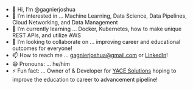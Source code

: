 - 👋 Hi, I’m @gagnierjoshua
- 👀 I’m interested in ... Machine Learning, Data Science, Data Pipelines, Cloud Networking, and Data Management
- 🌱 I’m currently learning ... Docker, Kubernetes, how to make unique REST APIs, and utilize AWS
- 💞️ I’m looking to collaborate on ... improving career and educational outcomes for everyone! 
- 📫 How to reach me ... gagnierjoshua@gmail.com or [LinkedIn](https://www.linkedin.com/in/joshua-gagnier-7299777a/)! 
- 😄 Pronouns: ... he/him
- ⚡ Fun fact: ... Owner of & Developer for [YACE Solutions](https://www.yacesolutions.com) hoping to improve the education to career to advancement pipeline! 

<!---
gagnierjoshua/gagnierjoshua is a ✨ special ✨ repository because its `README.md` (this file) appears on your GitHub profile.
You can click the Preview link to take a look at your changes.
--->
